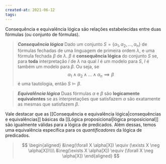 ```yaml
---
created-at: 2021-06-12
tags:
---
```

Consequência e equivalência lógica são relações estabelecidas entre duas fórmulas (ou conjunto de fórmulas).

> ***Consequência lógica***
> Dado um conjunto $S = \{ \alpha_1, \alpha_2, \dots, \alpha_n \}$ de fórmulas fechadas de uma linguagem de primeira ordem $\lambda$, e uma fórmula fechada $\beta$ de $\lambda$. $\beta$ é **consequência lógica** do conjunto $S$ se, para **toda** interpretação $I$ de $\lambda$ na qual $I$ é um modelo para $S$, $I$ é também um modelo para $\beta$. Ou seja, se
>$$
  \alpha_1 \land \alpha_2 \land \dots \land \alpha_n \implies \beta
>$$
> é uma tautologia, então $S \vDash \beta$.

> ***Equivalência lógica***
> Duas fórmulas $\alpha$ e $\beta$ são **logicamente equivalentes** se as interpretações que satisfazem $\alpha$ são exatamente as mesmas que satisfazem $\beta$.

Vale destacar que as [[Consequência e equivalência lógica|consequências e equivalências]] básicas da [[Lógica proposicional|lógica proposicional]] são igualmente válidas para a lógica de predicados. Além dessas, temos uma equivalência específica para os *quantificadores* da lógica de predicados.

>$$
\begin{aligned}
  &\neg(\forall X \alpha[X]) \equiv (\exists X \neg \alpha[X])\\\\
  &\neg(\exists X \alpha[X]) \equiv (\forall X \neg \alpha[X])
\end{aligned}
>$$